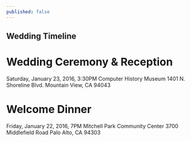 ```yaml
---
published: false
---
```












## Wedding Timeline

# Wedding Ceremony & Reception
Saturday, January 23, 2016, 3:30PM
Computer History Museum
1401 N. Shoreline Blvd.
Mountain View, CA 94043


# Welcome Dinner
Friday, January 22, 2016, 7PM
Mitchell Park Community Center
3700 Middlefield Road
Palo Alto, CA 94303

